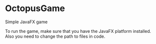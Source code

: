 # OctopusGame
Simple JavaFX game

To run the game, make sure that you have the JavaFX platform installed.
Also you need to change the path to files in code.
